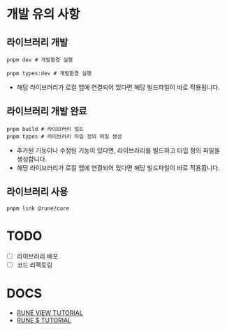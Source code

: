 # 개발 유의 사항

## 라이브러리 개발
```shell
pnpm dev # 개발환경 실행
```
```shell
pnpm types:dev # 개발환경 실행
```
- 해당 라이브러리가 로컬 앱에 연결되어 있다면 해당 빌드파일이 바로 적용됩니다.

## 라이브러리 개발 완료
```shell
pnpm build # 라이브러리 빌드
pnpm types # 라이브러리 타입 정의 파일 생성
```
- 추가된 기능이나 수정된 기능이 있다면, 라이브러리를 빌드하고 타입 정의 파일을 생성합니다.
- 해당 라이브러리가 로컬 앱에 연결되어 있다면 해당 빌드파일이 바로 적용됩니다.

## 라이브러리 사용
```shell
pnpm link @rune/core
```

# TODO
- [ ] 라이브러리 배포
- [ ] 코드 리팩토링

# DOCS
- [RUNE VIEW TUTORIAL](./docs/core/rune.View/튜토리얼.md)
- [RUNE $ TUTORIAL](./docs/core/rune.$/튜토리얼.md)
